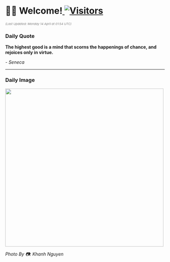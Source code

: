 <h1>👋🏽 Welcome!<a href="https://github.com/OmitNomis/"> <img src="https://visitor-badge.laobi.icu/badge?page_id=OmitNomis" alt="Visitors"></a></h1>

<i><p style="font-size: 0.6rem; color:gray">(Last Updated: Monday 14 April at 01:54 UTC)</p></i>

<h3> Daily Quote </h3>
<b><p>The highest good is a mind that scorns the happenings of chance, and rejoices only in virtue.</p></b>
<i><caption style="font-size: 0.8rem; color:gray;">- Seneca</caption></i>


<hr>

<h3>Daily Image</h3>
<a href="https://images.pexels.com/photos/31563478/pexels-photo-31563478.jpeg" target="_blank"><img style="height:500px;" src="https://images.pexels.com/photos/31563478/pexels-photo-31563478.jpeg"/></a>

<i><caption style="font-size: 0.8rem; color:gray;"> Photo By 📷: Khanh Nguyen</caption></i>
